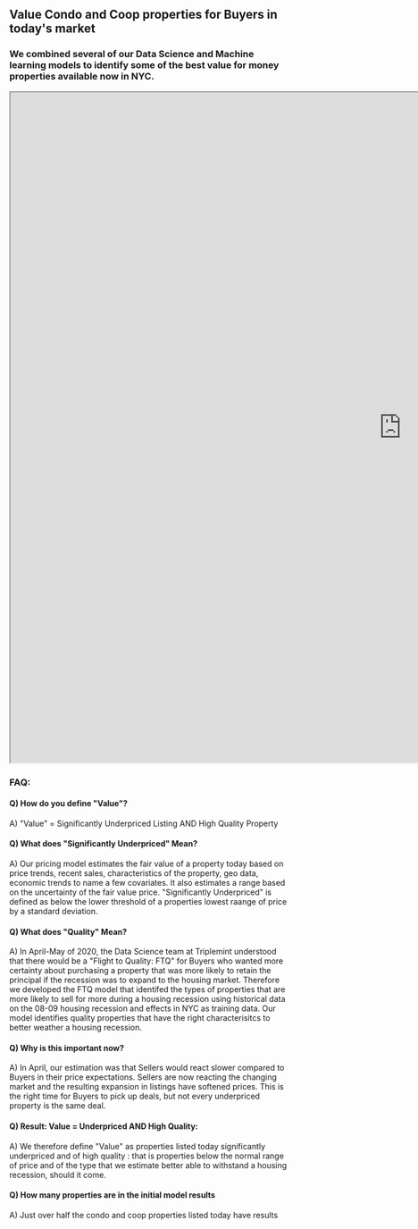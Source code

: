 
## Value Condo and Coop properties for Buyers in today's market
### We combined several of our Data Science and Machine learning models to identify some of the best value for money properties available now in NYC.

<iframe src="https://public.tableau.com/views/Value_Buyers_v0_1/Value?:showVizHome=no&:embed=true" width="1400" height="1200"></iframe>

### FAQ:

#### Q) How do you define "Value"?
  A) "Value" = Significantly Underpriced Listing AND High Quality Property 

#### Q) What does "Significantly Underpriced" Mean?
  A) Our pricing model estimates the fair value of a property today based on price trends, recent sales, characteristics of the property, geo data, economic trends to name a few covariates. It also estimates a range based on the uncertainty of the fair value price. "Significantly Underpriced" is defined as below the lower threshold of a properties lowest raange of price by a standard deviation. 
  
#### Q) What does "Quality" Mean?
  A) In April-May of 2020, the Data Science team at Triplemint understood that there would be a "Flight to Quality: FTQ" for Buyers who wanted more certainty about purchasing a property that was more likely to retain the principal if the recession was to expand to the housing market. Therefore we developed the FTQ model that identifed the types of properties that are more likely to sell for more during a housing recession using historical data on the 08-09 housing recession and effects in NYC as training data. Our model identifies quality properties that have the right characterisitcs to better weather a housing recession.
  
#### Q) Why is this important now?
  A) In April, our estimation was that Sellers would react slower compared to Buyers in their price expectations. Sellers are now reacting the changing market and the resulting expansion in listings have softened prices. This is the right time for Buyers to pick up deals, but not every underpriced property is the same deal.
  
#### Q) Result: Value = Underpriced AND High Quality:
  A) We therefore define "Value" as properties listed today significantly underpriced and of high quality : that is properties below the normal range of price and of the type that we estimate better able to withstand a housing recession, should it come. 

#### Q) How many properties are in the initial model results
  A) Just over half the condo and coop properties listed today have results 
